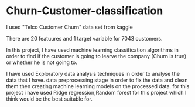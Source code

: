 # Churn-Customer-classification

I used "Telco Customer Churn" data set from kaggle

There are 20 featuures and 1 target variable for 7043 customers.

In this project, I have used machine learning classification algorithms in order to find if the customer is going to learve the company (Churn is true) or whether he is not going to. 

I have used Exploratory data analysis techniques in order to analyse the data that I have. data preprocessing stage in order to fix the data and clean them then creating machine learning models on the processed data. for this project i have used Ridge regression,Random forest for this project which I think would be the best suitable for.
